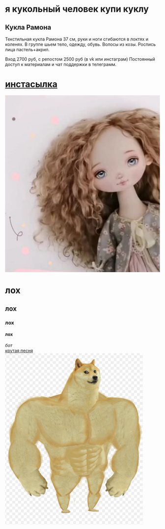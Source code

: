# **я кукольный человек купи куклу**
## **Кукла Рамона**

Текстильная кукла Рамона 37 см, руки и ноги сгибаются в локтях и коленях. 
В группе шьем тело, одежду, обувь. Волосы из козы. Роспись лица пастель+акрил.

Вход 2700 руб, с репостом 2500 руб (в vk или инстаграм)
Постоянный доступ к материалам и чат поддержки в телеграмм.


# [инстасылка](https://www.instagram.com/tomiris_doll/)


![понос](рамона.jpg)



# **лох**    
## **лох**    
### **лох**
#### **лох**    
_бот_   
[крутая песня](https://www.youtube.com/watch?v=d8IJpspU2m0)     
![понос](pisun.png)

